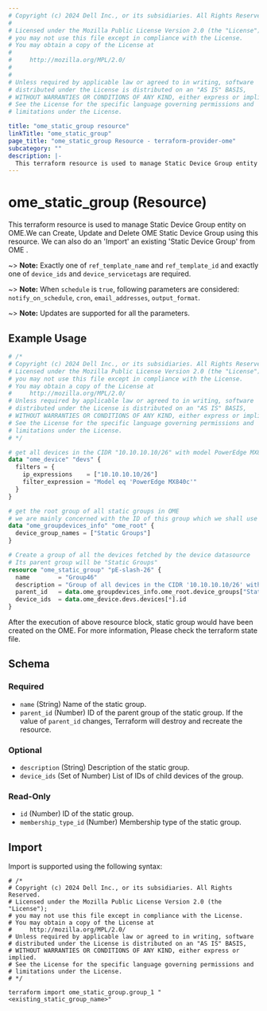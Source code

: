 ```yaml
---
# Copyright (c) 2024 Dell Inc., or its subsidiaries. All Rights Reserved.
# 
# Licensed under the Mozilla Public License Version 2.0 (the "License");
# you may not use this file except in compliance with the License.
# You may obtain a copy of the License at
# 
#     http://mozilla.org/MPL/2.0/
# 
# 
# Unless required by applicable law or agreed to in writing, software
# distributed under the License is distributed on an "AS IS" BASIS,
# WITHOUT WARRANTIES OR CONDITIONS OF ANY KIND, either express or implied.
# See the License for the specific language governing permissions and
# limitations under the License.

title: "ome_static_group resource"
linkTitle: "ome_static_group"
page_title: "ome_static_group Resource - terraform-provider-ome"
subcategory: ""
description: |-
  This terraform resource is used to manage Static Device Group entity on OME.We can Create, Update and Delete OME Static Device Group using this resource. We can also do an 'Import' an existing 'Static Device Group' from OME .
---
```


# ome_static_group (Resource)

This terraform resource is used to manage Static Device Group entity on OME.We can Create, Update and Delete OME Static Device Group using this resource. We can also do an 'Import' an existing 'Static Device Group' from OME .

~> **Note:** Exactly one of `ref_template_name` and `ref_template_id` and exactly one of `device_ids` and `device_servicetags` are required.

~> **Note:** When `schedule` is `true`, following parameters are considered: `notify_on_schedule`, `cron`, `email_addresses`, `output_format`.

~> **Note:** Updates are supported for all the parameters.

## Example Usage

```terraform
# /*
# Copyright (c) 2024 Dell Inc., or its subsidiaries. All Rights Reserved.
# Licensed under the Mozilla Public License Version 2.0 (the "License");
# you may not use this file except in compliance with the License.
# You may obtain a copy of the License at
#     http://mozilla.org/MPL/2.0/
# Unless required by applicable law or agreed to in writing, software
# distributed under the License is distributed on an "AS IS" BASIS,
# WITHOUT WARRANTIES OR CONDITIONS OF ANY KIND, either express or implied.
# See the License for the specific language governing permissions and
# limitations under the License.
# */

# get all devices in the CIDR "10.10.10.10/26" with model PowerEdge MX840c
data "ome_device" "devs" {
  filters = {
    ip_expressions    = ["10.10.10.10/26"]
    filter_expression = "Model eq 'PowerEdge MX840c'"
  }
}

# get the root group of all static groups in OME
# we are mainly concerned with the ID of this group which we shall use to create a child group
data "ome_groupdevices_info" "ome_root" {
  device_group_names = ["Static Groups"]
}

# Create a group of all the devices fetched by the device datasource
# Its parent group will be "Static Groups"
resource "ome_static_group" "pE-slash-26" {
  name        = "Group46"
  description = "Group of all devices in the CIDR '10.10.10.10/26' with model PowerEdge MX840c"
  parent_id   = data.ome_groupdevices_info.ome_root.device_groups["Static Groups"].id
  device_ids  = data.ome_device.devs.devices[*].id
}
```

After the execution of above resource block, static group would have been created on the OME. For more information, Please check the terraform state file.
<!-- schema generated by tfplugindocs -->
## Schema

### Required

- `name` (String) Name of the static group.
- `parent_id` (Number) ID of the parent group of the static group. If the value of `parent_id` changes, Terraform will destroy and recreate the resource.

### Optional

- `description` (String) Description of the static group.
- `device_ids` (Set of Number) List of IDs of child devices of the group.

### Read-Only

- `id` (Number) ID of the static group.
- `membership_type_id` (Number) Membership type of the static group.

## Import

Import is supported using the following syntax:

```shell
# /*
# Copyright (c) 2024 Dell Inc., or its subsidiaries. All Rights Reserved.
# Licensed under the Mozilla Public License Version 2.0 (the "License");
# you may not use this file except in compliance with the License.
# You may obtain a copy of the License at
#     http://mozilla.org/MPL/2.0/
# Unless required by applicable law or agreed to in writing, software
# distributed under the License is distributed on an "AS IS" BASIS,
# WITHOUT WARRANTIES OR CONDITIONS OF ANY KIND, either express or implied.
# See the License for the specific language governing permissions and
# limitations under the License.
# */

terraform import ome_static_group.group_1 "<existing_static_group_name>"
```
